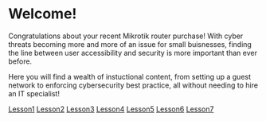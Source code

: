 # Welcome!

Congratulations about your recent Mikrotik router purchase! With cyber threats becoming more and more of an issue for small buisnesses, finding the line between user accessibility and security is more important than ever before. 

Here you will find a wealth of instuctional content, from setting up a guest network to enforcing cybersecurity best practice, all without needing to hire an IT specialist!

<a href="pages/Lesson1.html">Lesson1</a>
<a href="pages/Lesson2.md">Lesson2</a>
<a href="pages/Lesson3.md">Lesson3</a>
<a href="pages/Lesson4.md">Lesson4</a>
<a href="pages/Lesson5.md">Lesson5</a>
<a href="pages/Lesson6.md">Lesson6</a>
<a href="pages/Lesson7.md">Lesson7</a>



